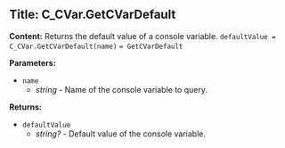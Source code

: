 ## Title: C_CVar.GetCVarDefault

**Content:**
Returns the default value of a console variable.
`defaultValue = C_CVar.GetCVarDefault(name)`
`= GetCVarDefault`

**Parameters:**
- `name`
  - *string* - Name of the console variable to query.

**Returns:**
- `defaultValue`
  - *string?* - Default value of the console variable.
